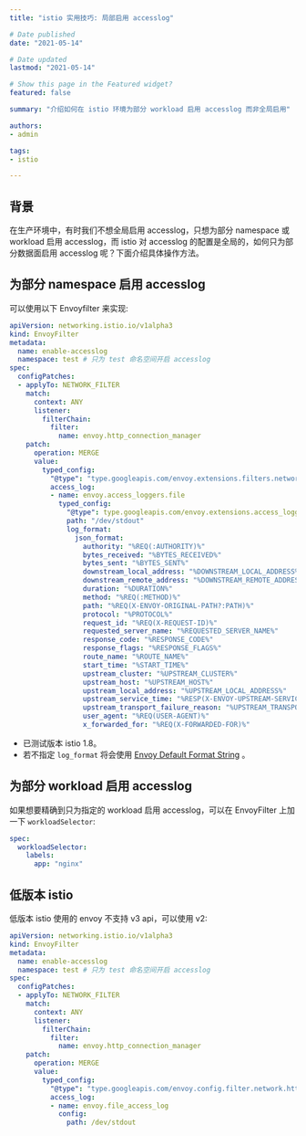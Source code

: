 ```yaml
---
title: "istio 实用技巧: 局部启用 accesslog"

# Date published
date: "2021-05-14"

# Date updated
lastmod: "2021-05-14"

# Show this page in the Featured widget?
featured: false

summary: "介绍如何在 istio 环境为部分 workload 启用 accesslog 而非全局启用"

authors:
- admin

tags:
- istio

---
```


## 背景

在生产环境中，有时我们不想全局启用 accesslog，只想为部分 namespace 或 workload 启用 accesslog，而 istio 对 accesslog 的配置是全局的，如何只为部分数据面启用 accesslog 呢？下面介绍具体操作方法。

## 为部分 namespace 启用 accesslog

可以使用以下 Envoyfilter 来实现:

```yaml
apiVersion: networking.istio.io/v1alpha3
kind: EnvoyFilter
metadata:
  name: enable-accesslog
  namespace: test # 只为 test 命名空间开启 accesslog
spec:
  configPatches:
  - applyTo: NETWORK_FILTER
    match:
      context: ANY
      listener:
        filterChain:
          filter:
            name: envoy.http_connection_manager
    patch:
      operation: MERGE
      value:
        typed_config:
          "@type": "type.googleapis.com/envoy.extensions.filters.network.http_connection_manager.v3.HttpConnectionManager"
          access_log:
          - name: envoy.access_loggers.file
            typed_config:
              "@type": type.googleapis.com/envoy.extensions.access_loggers.file.v3.FileAccessLog
              path: "/dev/stdout"
              log_format:
                json_format:
                  authority: "%REQ(:AUTHORITY)%"
                  bytes_received: "%BYTES_RECEIVED%"
                  bytes_sent: "%BYTES_SENT%"
                  downstream_local_address: "%DOWNSTREAM_LOCAL_ADDRESS%"
                  downstream_remote_address: "%DOWNSTREAM_REMOTE_ADDRESS%"
                  duration: "%DURATION%"
                  method: "%REQ(:METHOD)%"
                  path: "%REQ(X-ENVOY-ORIGINAL-PATH?:PATH)%"
                  protocol: "%PROTOCOL%"
                  request_id: "%REQ(X-REQUEST-ID)%"
                  requested_server_name: "%REQUESTED_SERVER_NAME%"
                  response_code: "%RESPONSE_CODE%"
                  response_flags: "%RESPONSE_FLAGS%"
                  route_name: "%ROUTE_NAME%"
                  start_time: "%START_TIME%"
                  upstream_cluster: "%UPSTREAM_CLUSTER%"
                  upstream_host: "%UPSTREAM_HOST%"
                  upstream_local_address: "%UPSTREAM_LOCAL_ADDRESS%"
                  upstream_service_time: "%RESP(X-ENVOY-UPSTREAM-SERVICE-TIME)%"
                  upstream_transport_failure_reason: "%UPSTREAM_TRANSPORT_FAILURE_REASON%"
                  user_agent: "%REQ(USER-AGENT)%"
                  x_forwarded_for: "%REQ(X-FORWARDED-FOR)%"
```

* 已测试版本 istio 1.8。
* 若不指定 `log_format` 将会使用 [Envoy Default Format String](https://www.envoyproxy.io/docs/envoy/latest/configuration/observability/access_log/usage#default-format-string) 。


## 为部分 workload 启用 accesslog

如果想要精确到只为指定的 workload 启用 accesslog，可以在 EnvoyFilter 上加一下 `workloadSelector`:

```yaml
spec:
  workloadSelector:
    labels:
      app: "nginx"
```

## 低版本 istio

低版本 istio 使用的 envoy 不支持 v3 api，可以使用 v2:

```yaml
apiVersion: networking.istio.io/v1alpha3
kind: EnvoyFilter
metadata:
  name: enable-accesslog
  namespace: test # 只为 test 命名空间开启 accesslog
spec:
  configPatches:
  - applyTo: NETWORK_FILTER
    match:
      context: ANY
      listener:
        filterChain:
          filter:
            name: envoy.http_connection_manager
    patch:
      operation: MERGE
      value:
        typed_config:
          "@type": "type.googleapis.com/envoy.config.filter.network.http_connection_manager.v2.HttpConnectionManager"
          access_log:
          - name: envoy.file_access_log
            config:
              path: /dev/stdout
```